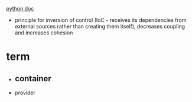 [python doc](https://python-dependency-injector.ets-labs.org/introduction/index.html)

- principle for inversion of control (IoC - receives its dependencies from external sources rather than creating them itself), decreases coupling and increases cohesion
# term
- container
	- 
- provider